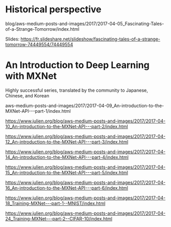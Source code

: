 

# Historical perspective

blog/aws-medium-posts-and-images/2017/2017-04-05_Fascinating-Tales-of-a-Strange-Tomorrow/index.html

Slides:
https://fr.slideshare.net/slideshow/fascinating-tales-of-a-strange-tomorrow-74449554/74449554

# An Introduction to Deep Learning with MXNet

Highly successful series, translated by the community to Japanese, Chinese, and Korean

aws-medium-posts-and-images/2017/2017-04-09_An-introduction-to-the-MXNet-API---part-1/index.html

https://www.julien.org/blog/aws-medium-posts-and-images/2017/2017-04-10_An-introduction-to-the-MXNet-API---part-2/index.html

https://www.julien.org/blog/aws-medium-posts-and-images/2017/2017-04-12_An-introduction-to-the-MXNet-API---part-3/index.html

https://www.julien.org/blog/aws-medium-posts-and-images/2017/2017-04-14_An-introduction-to-the-MXNet-API---part-4/index.html

https://www.julien.org/blog/aws-medium-posts-and-images/2017/2017-04-15_An-introduction-to-the-MXNet-API---part-5/index.html

https://www.julien.org/blog/aws-medium-posts-and-images/2017/2017-04-16_An-introduction-to-the-MXNet-API---part-6/index.html

https://www.julien.org/blog/aws-medium-posts-and-images/2017/2017-04-18_Training-MXNet---part-1--MNIST/index.html

https://www.julien.org/blog/aws-medium-posts-and-images/2017/2017-04-24_Training-MXNet---part-2--CIFAR-10/index.html

